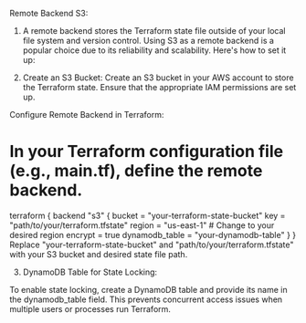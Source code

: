 Remote Backend S3:

1. A remote backend stores the Terraform state file outside of your local file system and version control. Using S3 as a remote backend is a popular choice due to its reliability and scalability. Here's how to set it up:

2. Create an S3 Bucket: Create an S3 bucket in your AWS account to store the Terraform state. Ensure that the appropriate IAM permissions are set up.

Configure Remote Backend in Terraform:

# In your Terraform configuration file (e.g., main.tf), define the remote backend.
terraform {
  backend "s3" {
    bucket         = "your-terraform-state-bucket"
    key            = "path/to/your/terraform.tfstate"
    region         = "us-east-1" # Change to your desired region
    encrypt        = true
    dynamodb_table = "your-dynamodb-table"
  }
}
Replace "your-terraform-state-bucket" and "path/to/your/terraform.tfstate" with your S3 bucket and desired state file path.

3. DynamoDB Table for State Locking:

To enable state locking, create a DynamoDB table and provide its name in the dynamodb_table field. This prevents concurrent access issues when multiple users or processes run Terraform.